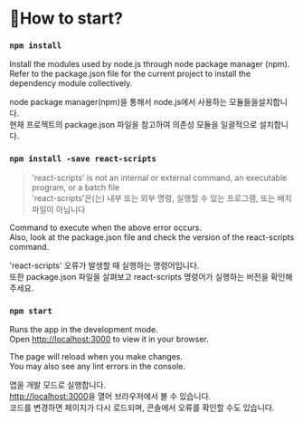 🤸How to start?
=

### `npm install`

Install the modules used by node.js through node package manager (npm).\
Refer to the package.json file for the current project to install the dependency module collectively.

node package manager(npm)을 통해서 node.js에서 사용하는 모듈들을설치합니다.\
현재 프로젝트의 package.json 파일을 참고하여 의존성 모듈을  일괄적으로 설치합니다.

### `npm install -save react-scripts`

> 'react-scripts' is not an internal or external command, an executable program, or a batch file <br>
> 'react-scripts'은(는) 내부 또는 외부 명령, 실행할 수 있는 프로그램, 또는 배치 파일이 아닙니다

Command to execute when the above error occurs.\
Also, look at the package.json file and check the version of the react-scripts command.

'react-scripts' 오류가 발생할 때 실행하는 명령어입니다.\
또한 package.json 파일을 살펴보고 react-scripts 명령어가 실행하는 버전을 확인해주세요.


### `npm start`
Runs the app in the development mode.\
Open [http://localhost:3000](http://localhost:3000) to view it in your browser.

The page will reload when you make changes.\
You may also see any lint errors in the console.

앱을 개발 모드로 실행합니다.\
[http://localhost:3000](http://localhost:3000)을 열어 브라우저에서 볼 수 있습니다.\
코드를 변경하면 페이지가 다시 로드되며, 콘솔에서 오류를 확인할 수도 있습니다.